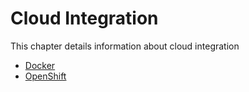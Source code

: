 # Cloud Integration

This chapter details information about cloud integration

* [Docker](docker.md)
* [OpenShift](openshift.md)
